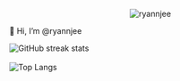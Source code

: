 
<p align="center">
	<img src="https://komarev.com/ghpvc/?username=ryannjee&label=Profile%20views&color=8080ff&style=flat" alt="ryannjee" />
</p>

👋 Hi, I’m @ryannjee

![GitHub streak stats](https://github-readme-streak-stats.herokuapp.com/?user=ryannjee)  
<br>
![Top Langs](https://github-readme-stats.vercel.app/api/top-langs/?username=ryannjee&layout=compact)
<!---
ryannjee/ryannjee is a ✨ special ✨ repository because its `README.md` (this file) appears on your GitHub profile.
You can click the Preview link to take a look at your changes.
--->
